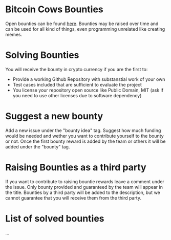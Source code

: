 # Bitcoin Cows Bounties

Open bounties can be found [here](https://github.com/bitcoincows/bounties/issues). Bounties may be raised over time and can be used for all kind of things, even programming unrelated like creating memes.

# Solving Bounties
You will receive the bounty in crypto currency if you are the first to:
- Provide a working Github Repository with substanstial work of your own
- Test cases included that are sufficient to evaluate the project
- You license your repository open source like Public Domain, MIT (ask if you need to use other licenses due to software dependency)

# Suggest a new bounty
Add a new issue under the "bounty idea" tag. Suggest how much funding would be needed and wether you want to contribute yourself to the bounty or not. Once the first bounty reward is added by the team or others it will be added under the "bounty" tag.

# Raising Bounties as a third party
If you want to contribute to raising bountie rewards leave a comment under the issue. Only bounty provided and guaranteed by the team will appear in the title. Bounties by a third party will be added to the description, but we cannot guarantee that you will receive them from the third party.

# List of solved bounties
...
